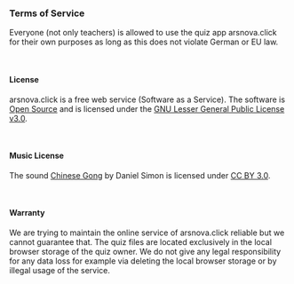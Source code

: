 ### Terms of Service
Everyone (not only teachers) is allowed to use the quiz app arsnova.click for their own purposes as long as this does not violate German or EU law.

<br/>

#### License
arsnova.click is a free web service (Software as a Service). The software is [Open Source](https://github.com/thm-projects/arsnova.click-v2) and is licensed under the [GNU Lesser General Public License v3.0](https://github.com/thm-projects/arsnova.click-v2/blob/master/LICENSE).

<br/>

#### Music License
The sound [Chinese Gong](http://soundbible.com/2148-Chinese-Gong.html) by Daniel Simon is licensed under [CC BY 3.0](https://creativecommons.org/licenses/by/3.0/).

<br/>

#### Warranty
We are trying to maintain the online service of arsnova.click reliable but we cannot guarantee that. The quiz files are located exclusively in the local browser storage of the quiz owner. We do not give any legal responsibility for any data loss for example via deleting the local browser storage or by illegal usage of the service.
